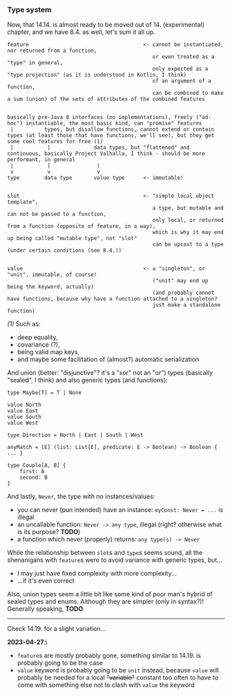 ### Type system

Now, that 14.14. is almost ready to be moved out of 14. (experimental) chapter, and we have 8.4. as well, let's sum it all up.

```
feature                                     <- cannot be instantiated, nor returned from a function,
                                               or even treated as a "type" in general,
                                               only expected as a "type projection" (as it is understood in Kotlin, I think)
                                               of an argument of a function,
                                               can be combined to make a sum (union) of the sets of attributes of the combined features


basically pre-Java 8 interfaces (no implementations), freely ("ad-hoc") instantiable, the most basic kind, can "promise" features
 |          types, but disallow functions, cannot extend or contain types (at least those that have functions, we'll see), but they get some cool features for free (1)
 |           |              data types, but "flattened" and continuous, basically Project Valhalla, I think - should be more performant, in general
 |           |               |
 v           v               v
type        data type       value type      <- immutable!


slot                                        <- "simple local object template",
                                               a type, but mutable and can not be passed to a function,
                                               only local, or returned from a function (opposite of feature, in a way),
                                               which is why it may end up being called "mutable type", not "slot"
                                               can be upcast to a type (under certain conditions (see 8.4.))


value                                       <- a "singleton", or "unit", immutable, of course!
                                               ("unit" may end up being the keyword, actually)
                                               (and probably cannot have functions, because why have a function attached to a singleton?
                                               just make a standalone function)
```

_(1)_ Such as:
- deep equality,
- covariance (?),
- being valid map keys,
- and maybe some facilitation of (almost?) automatic serialization

And union (better: "disjunctive"? it's a "xor" not an "or") types (basically "sealed", I think) and also generic types (and functions):

```
type Maybe[T] = T | None

value North
value East
value South
value West

type Direction = North | East | South | West

anyMatch = [E] (list: List[E], predicate: E -> Boolean) -> Boolean { ... }

type Couple[A, B] {
    first: A
    second: B
}
```

And lastly, `Never`, the type with no instances/values:
- you can never (pun intended) have an instance: `myConst: Never = ...` is illegal
- an uncallable function: `Never -> any type`, illegal (right? otherwise what is its purpose? **TODO**)
- a function which never (properly) returns: `any type(s) -> Never`

While the relationship between `slot`s and `type`s seems sound,
all the shenanigans with `feature`s were to avoid variance with generic types, but...
- I may just have fixed complexity with more complexity...
- ...if it's even correct

Also, union types seem a little bit like some kind of poor man's hybrid of sealed types and enums. Although they are simpler (only in syntax?)!\
Generally speaking, **TODO**

----

Check 14.19. for a slight variation...

**2023-04-27**:\
- `feature`s are mostly probably gone, something similar to 14.19. is probably going to be the case
- `value` keyword is probably going to be `unit` instead, because `value` will probably be needed
for a local ~~"variable"~~ constant too often to have to come with something else not to clash with `value` the keyword